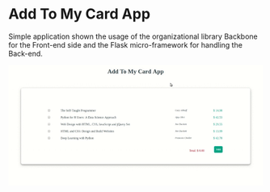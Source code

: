 # Add To My Card App
Simple application shown the usage of the organizational library Backbone for the Front-end side and the Flask micro-framework for handling the Back-end.

![Screen Starter](https://github.com/KawtharE/AddToMyCard/blob/master/assets/addToMyCardApp.gif)
